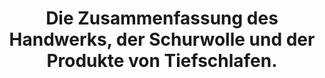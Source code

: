 ---
order: 10
value: Home
href: /
title: Die Zusammenfassung des Handwerks, der Schurwolle und der Produkte von Tiefschlafen.
external: false
navigation: true
footer: true
---